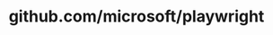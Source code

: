 ---
layout: post
title: github.com/microsoft/playwright
categories: link
tags: [انگلیسی, برنامه‌نویسی]
---